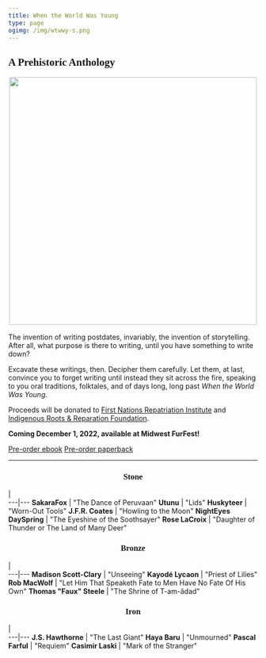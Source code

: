 ```yaml
---
title: When the World Was Young
type: page
ogimg: /img/wtwwy-s.png
---
```


<style>
main h1, h2, h3 {
    font-family: "Reggae One";
}
h3 {
    text-align: center;
}
</style>

## A Prehistoric Anthology

<img src="/img/wtwwy.png" style="margin: 0 auto; display: block; width: 500px; max-width: 100%; margin-bottom: 1rem;">

The invention of writing postdates, invariably, the invention of storytelling. After all, what purpose is there to writing, until you have something to write down?

Excavate these writings, then. Decipher them carefully. Let them, at last, convince you to forget writing until instead they sit across the fire, speaking to you oral traditions, folktales, and of days long, long past *When the World Was Young*.

Proceeds will be donated to [First Nations Repatriation Institute](https://www.wearecominghome.org/) and [Indigenous Roots & Reparation Foundation](https://www.indigenousrrf.org/).

**Coming December 1, 2022, available at Midwest FurFest!**

<div class="buy">
<a href="https://makyo.itch.io/wtwwy" target="_blank">Pre-order ebook</a>
<a href="https://makyo-ink.square.site/product/when-the-world-was-young-a-prehistoric-anthology/13">Pre-order paperback</a>
</div>

-----

### Stone

   |   
---|---
**SakaraFox** | "The Dance of Peruvaan"
**Utunu** | "Lids"
**Huskyteer** | "Worn-Out Tools"
**J.F.R. Coates** | "Howling to the Moon"
**NightEyes DaySpring** | "The Eyeshine of the Soothsayer"
**Rose LaCroix** | "Daughter of Thunder or The Land of Many Deer"

### Bronze

   |   
---|---
**Madison Scott-Clary** | "Unseeing"
**Kayodé Lycaon** | "Priest of Lilies"
**Rob MacWolf** | "Let Him That Speaketh Fate to Men Have No Fate Of His Own"
**Thomas "Faux" Steele** | "The Shrine of T-am-ădad"

### Iron

   |   
---|---
**J.S. Hawthorne** | "The Last Giant"
**Haya Baru** | "Unmourned"
**Pascal Farful** | "Requiem"
**Casimir Laski** | "Mark of the Stranger"

